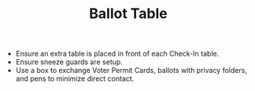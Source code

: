﻿---
section: "VOTING ROOM LAYOUT"
title: "Slide 29"
title: "Ballot Table"
layout: slide
---

- Ensure an extra table is placed in front of each Check-In table.
- Ensure sneeze guards are setup.
- Use a box to exchange Voter Permit Cards, ballots with privacy folders, and pens to minimize direct contact.